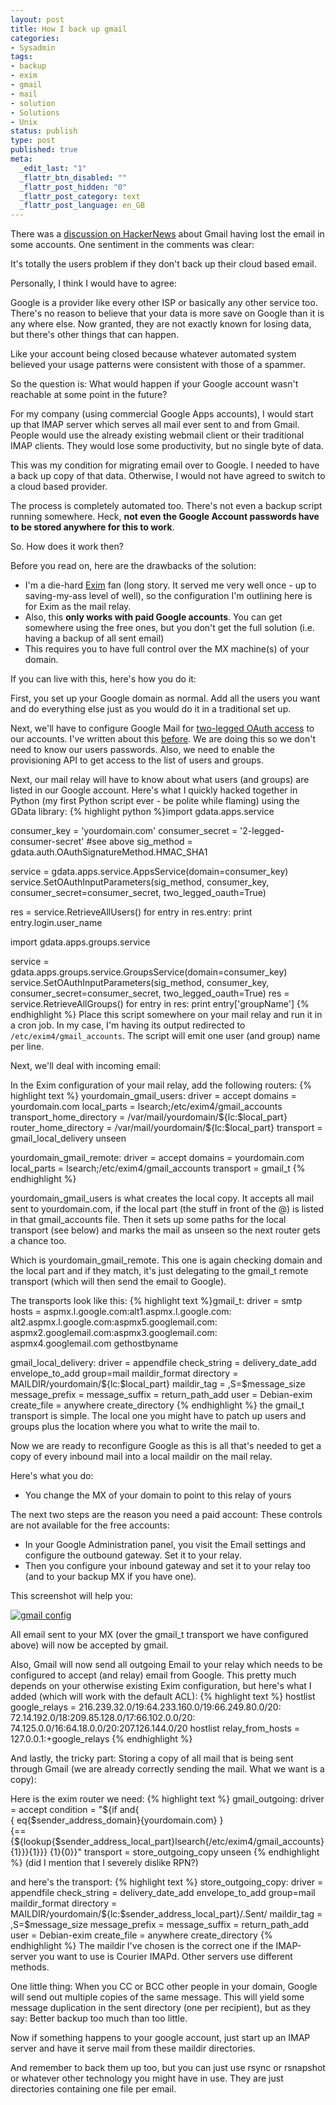```yaml
---
layout: post
title: How I back up gmail
categories:
- Sysadmin
tags:
- backup
- exim
- gmail
- mail
- solution
- Solutions
- Unix
status: publish
type: post
published: true
meta:
  _edit_last: "1"
  _flattr_btn_disabled: ""
  _flattr_post_hidden: "0"
  _flattr_post_category: text
  _flattr_post_language: en_GB
---
```

There was a [discussion on HackerNews](http://news.ycombinator.com/item?id=2269346) about Gmail having lost the email in some accounts. One sentiment in the comments was clear:

It's totally the users problem if they don't back up their cloud based email.

Personally, I think I would have to agree:

Google is a provider like every other ISP or basically any other service too. There's no reason to believe that your data is more save on Google than it is any where else. Now granted, they are not exactly known for losing data, but there's other things that can happen.

Like your account being closed because whatever automated system believed your usage patterns were consistent with those of a spammer.

So the question is: What would happen if your Google account wasn't reachable at some point in the future?

For my company (using commercial Google Apps accounts), I would start up that IMAP server which serves all mail ever sent to and from Gmail. People would use the already existing webmail client or their traditional IMAP clients. They would lose some productivity, but no single byte of data.

This was my condition for migrating email over to Google. I needed to have a back up copy of that data. Otherwise, I would not have agreed to switch to a cloud based provider.

The process is completely automated too. There's not even a backup script running somewhere. Heck, <strong>not even the Google Account passwords have to be stored anywhere for this to work</strong>.

So. How does it work then?

Before you read on, here are the drawbacks of the solution:
<ul>
	<li>I'm a die-hard <a href="http://exim.org/">Exim</a> fan (long story. It served me very well once - up to saving-my-ass level of well), so the configuration I'm outlining here is for Exim as the mail relay.</li>
	<li>Also, this <strong>only works with paid Google accounts</strong>. You can get somewhere using the free ones, but you don't get the full solution (i.e. having a backup of all sent email)</li>
	<li>This requires you to have full control over the MX machine(s) of your domain.</li>
</ul>
If you can live with this, here's how you do it:

First, you set up your Google domain as normal. Add all the users you want and do everything else just as you would do it in a traditional set up.

Next, we'll have to configure Google Mail for <a href="http://www.gnegg.ch/2010/06/google-apps-provisioning-two-legged-oauth/">two-legged OAuth access</a> to our accounts. I've written about this <a href="http://www.gnegg.ch/2010/06/google-apps-provisioning-two-legged-oauth/">before</a>. We are doing this so we don't need to know our users passwords. Also, we need to enable the provisioning API to get access to the list of users and groups.

Next, our mail relay will have to know about what users (and groups) are listed in our Google account. Here's what I quickly hacked together in Python (my first Python script ever - be polite while flaming) using the GData library:
{% highlight python %}import gdata.apps.service

consumer_key = 'yourdomain.com'
consumer_secret = '2-legged-consumer-secret' #see above
sig_method = gdata.auth.OAuthSignatureMethod.HMAC_SHA1

service = gdata.apps.service.AppsService(domain=consumer_key)
service.SetOAuthInputParameters(sig_method, consumer_key,\
  consumer_secret=consumer_secret, two_legged_oauth=True)

res = service.RetrieveAllUsers()
for entry in res.entry:
    print entry.login.user_name

import gdata.apps.groups.service

service = gdata.apps.groups.service.GroupsService(domain=consumer_key)
service.SetOAuthInputParameters(sig_method, consumer_key,\
  consumer_secret=consumer_secret, two_legged_oauth=True)
res = service.RetrieveAllGroups()
for entry in res:
    print entry['groupName']
{% endhighlight %}
Place this script somewhere on your mail relay and run it in a cron job. In my case, I'm having its output redirected to <code>/etc/exim4/gmail_accounts</code>. The script will emit one user (and group) name per line.

Next, we'll deal with incoming email:

In the Exim configuration of your mail relay, add the following routers:
{% highlight text %}
yourdomain_gmail_users:
  driver = accept
  domains = yourdomain.com
  local_parts = lsearch;/etc/exim4/gmail_accounts
  transport_home_directory = /var/mail/yourdomain/${lc:$local_part}
  router_home_directory = /var/mail/yourdomain/${lc:$local_part}
  transport = gmail_local_delivery
  unseen

yourdomain_gmail_remote:
  driver = accept
  domains = yourdomain.com
  local_parts = lsearch;/etc/exim4/gmail_accounts
  transport = gmail_t
{% endhighlight %}

yourdomain_gmail_users is what creates the local copy. It accepts all mail sent to yourdomain.com, if the local part (the stuff in front of the @) is listed in that gmail_accounts file. Then it sets up some paths for the local transport (see below) and marks the mail as unseen so the next router gets a chance too.

Which is yourdomain_gmail_remote. This one is again checking domain and the local part and if they match, it's just delegating to the gmail_t remote transport (which will then send the email to Google).

The transports look like this:
{% highlight text %}gmail_t:
  driver = smtp
  hosts = aspmx.l.google.com:alt1.aspmx.l.google.com:\
    alt2.aspmx.l.google.com:aspmx5.googlemail.com:\
    aspmx2.googlemail.com:aspmx3.googlemail.com:\
    aspmx4.googlemail.com
  gethostbyname

gmail_local_delivery:
  driver = appendfile
  check_string =
  delivery_date_add
  envelope_to_add
  group=mail
  maildir_format
  directory = MAILDIR/yourdomain/${lc:$local_part}
  maildir_tag = ,S=$message_size
  message_prefix =
  message_suffix =
  return_path_add
  user = Debian-exim
  create_file = anywhere
  create_directory
{% endhighlight %}
the gmail_t transport is simple. The local one you might have to patch up users and groups plus the location where you what to write the mail to.

Now we are ready to reconfigure Google as this is all that's needed to get a copy of every inbound mail into a local maildir on the mail relay.

Here's what you do:
<ul>
	<li>You change the MX of your domain to point to this relay of yours</li>
</ul>
The next two steps are the reason you need a paid account: These controls are not available for the free accounts:
<ul>
	<li>In your Google Administration panel, you visit the Email settings and configure the outbound gateway. Set it to your relay.</li>
	<li>Then you configure your inbound gateway and set it to your relay too (and to your backup MX if you have one).</li>
</ul>
This screenshot will help you:

[![gmail config](/assets/gmail-config-300x102.png)](http://www.gnegg.ch/wp-content/uploads/2011/02/gmail-config.png)

All email sent to your MX (over the gmail_t transport we have configured above) will now be accepted by gmail.

Also, Gmail will now send all outgoing Email to your relay which needs to be configured to accept (and relay) email from Google. This pretty much depends on your otherwise existing Exim configuration, but here's what I added (which will work with the default ACL):
{% highlight text %}
hostlist   google_relays = 216.239.32.0/19:64.233.160.0/19:66.249.80.0/20:\
    72.14.192.0/18:209.85.128.0/17:66.102.0.0/20:\
    74.125.0.0/16:64.18.0.0/20:207.126.144.0/20
hostlist   relay_from_hosts = 127.0.0.1:+google_relays
{% endhighlight %}

And lastly, the tricky part: Storing a copy of all mail that is being sent through Gmail (we are already correctly sending the mail. What we want is a copy):

Here is the exim router we need:
{% highlight text %}
gmail_outgoing:
  driver = accept
  condition = "${if and{\
    { eq{$sender_address_domain}{yourdomain.com} }\
    {=={${lookup{$sender_address_local_part}lsearch{/etc/exim4/gmail_accounts}{1}}}{1}}} {1}{0}}"
  transport = store_outgoing_copy
  unseen
{% endhighlight %}
(did I mention that I severely dislike RPN?)

and here's the transport:
{% highlight text %}
store_outgoing_copy:
  driver = appendfile
  check_string =
  delivery_date_add
  envelope_to_add
  group=mail
  maildir_format
  directory = MAILDIR/yourdomain/${lc:$sender_address_local_part}/.Sent/
  maildir_tag = ,S=$message_size
  message_prefix =
  message_suffix =
  return_path_add
  user = Debian-exim
  create_file = anywhere
  create_directory
{% endhighlight %}
The maildir I've chosen is the correct one if the IMAP-server you want to use is Courier IMAPd. Other servers use different methods.

One little thing: When you CC or BCC other people in your domain, Google will send out multiple copies of the same message. This will yield some message duplication in the sent directory (one per recipient), but as they say: Better backup too much than too little.

Now if something happens to your google account, just start up an IMAP server and have it serve mail from these maildir directories.

And remember to back them up too, but you can just use rsync or rsnapshot or whatever other technology you might have in use. They are just directories containing one file per email.
